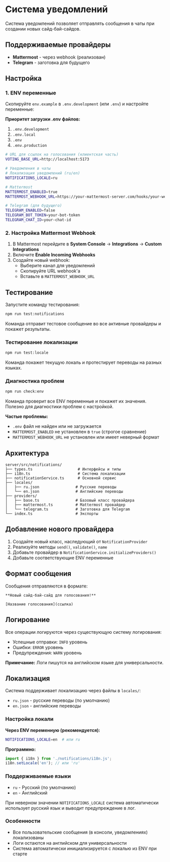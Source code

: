 # Система уведомлений

Система уведомлений позволяет отправлять сообщения в чаты при создании новых сайд-бай-сайдов.

## Поддерживаемые провайдеры

- **Mattermost** - через webhook (реализован)
- **Telegram** - заготовка для будущего

## Настройка

### 1. ENV переменные

Скопируйте `env.example` в `.env.development` (или `.env`) и настройте переменные:

**Приоритет загрузки .env файлов:**
1. `.env.development`
2. `.env.local` 
3. `.env`
4. `.env.production`

```bash
# URL для ссылок на голосования (клиентская часть)
VOTING_BASE_URL=http://localhost:5173

# Уведомления в чаты
# Локализация уведомлений (ru/en)
NOTIFICATIONS_LOCALE=ru

# Mattermost
MATTERMOST_ENABLED=true
MATTERMOST_WEBHOOK_URL=https://your-mattermost-server.com/hooks/your-webhook-id

# Telegram (для будущего)
TELEGRAM_ENABLED=false
TELEGRAM_BOT_TOKEN=your-bot-token
TELEGRAM_CHAT_ID=your-chat-id
```

### 2. Настройка Mattermost Webhook

1. В Mattermost перейдите в **System Console** → **Integrations** → **Custom Integrations**
2. Включите **Enable Incoming Webhooks**
3. Создайте новый webhook:
   - Выберите канал для уведомлений
   - Скопируйте URL webhook'а
   - Вставьте в `MATTERMOST_WEBHOOK_URL`

## Тестирование

Запустите команду тестирования:

```bash
npm run test:notifications
```

Команда отправит тестовое сообщение во все активные провайдеры и покажет результаты.

### Тестирование локализации

```bash
npm run test:locale
```

Команда покажет текущую локаль и протестирует переводы на разных языках.

### Диагностика проблем

```bash
npm run check:env
```

Команда проверит все ENV переменные и покажет их значения. Полезно для диагностики проблем с настройкой.

**Частые проблемы:**
- `.env` файл не найден или не загружается
- `MATTERMOST_ENABLED` не установлен в `true` (строгое сравнение)
- `MATTERMOST_WEBHOOK_URL` не установлен или имеет неверный формат

## Архитектура

```
server/src/notifications/
├── types.ts                    # Интерфейсы и типы
├── i18n.ts                     # Система локализации
├── notificationService.ts      # Основной сервис
├── locales/
│   ├── ru.json                # Русские переводы
│   └── en.json                # Английские переводы
├── providers/
│   ├── base.ts                # Базовый класс провайдера
│   ├── mattermost.ts          # Mattermost провайдер
│   └── telegram.ts            # Заготовка для Telegram
└── index.ts                   # Экспорты
```

## Добавление нового провайдера

1. Создайте новый класс, наследующий от `NotificationProvider`
2. Реализуйте методы `send()`, `validate()`, `name`
3. Добавьте провайдер в `NotificationService.initializeProviders()`
4. Добавьте соответствующие ENV переменные

## Формат сообщения

Сообщения отправляются в формате:

```
**Новый сайд-бай-сайд для голосования!**

[Название голосования](ссылка)
```

## Логирование

Все операции логируются через существующую систему логирования:
- Успешные отправки: `INFO` уровень
- Ошибки: `ERROR` уровень  
- Предупреждения: `WARN` уровень

**Примечание:** Логи пишутся на английском языке для универсальности.

## Локализация

Система поддерживает локализацию через файлы в `locales/`:
- `ru.json` - русские переводы (по умолчанию)
- `en.json` - английские переводы

### Настройка локали

**Через ENV переменную (рекомендуется):**
```bash
NOTIFICATIONS_LOCALE=en  # или ru
```

**Программно:**
```typescript
import { i18n } from './notifications/i18n.js';
i18n.setLocale('en'); // или 'ru'
```

### Поддерживаемые языки

- `ru` - Русский (по умолчанию)
- `en` - Английский

При неверном значении `NOTIFICATIONS_LOCALE` система автоматически использует русский язык и выводит предупреждение в лог.

### Особенности

- Все пользовательские сообщения (в консоли, уведомлениях) локализованы
- Логи остаются на английском для универсальности
- Система автоматически инициализируется с локалью из ENV при старте
